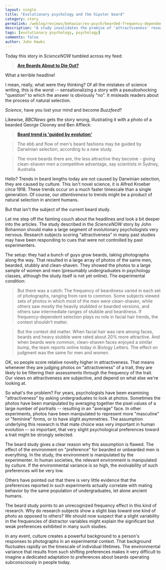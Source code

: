 ```yaml
---
layout: single 
title: "Evolutionary psychology and the hipster beard" 
category: story
permalink: /weblog/reviews/behavior/ev-psych/bearded-frequency-dependence-2014.html
description: "A study invalidates the premise of 'attractiveness' research."
tags: [evolutionary psychology, psychology] 
comments: false 
author: John Hawks 
---
```


Today this story in <em>ScienceNOW</em> tumbled across my feed: 

<blockquote><strong><a href="http://news.sciencemag.org/biology/2014/04/are-beards-about-die-out">Are Beards About to Die Out?</a></strong></blockquote>

What a terrible headline!

I mean, really, what were they thinking? Of all the mistakes of science writing, this is the worst -- sensationalizing a story with a pseudoshocking "question" to which the answer is obviously "no". It misleads readers about the process of natural selection. 

<em>Science</em>, have you lost your mind and become <em>Buzzfeed</em>? 


Likewise, <em>BBCNews</em> gets the story wrong, illustrating it with a photo of a bearded George Clooney and Ben Affleck: 

<blockquote><strong><a href="http://www.bbc.com/news/science-environment-27023992">Beard trend is 'guided by evolution'</a></strong></blockquote>

<blockquote>The ebb and flow of men's beard fashions may be guided by Darwinian selection, according to a new study.</blockquote>

<blockquote>The more beards there are, the less attractive they become - giving clean-shaven men a competitive advantage, say scientists in Sydney, Australia.</blockquote>

Hello? Trends in beard lengths today are not caused by Darwinian selection, they are caused by culture. This isn't novel science, it is Alfred Kroeber <em>circa</em> 1918. These trends occur on a much faster timescale than a single generation. Of course, our <em>attentiveness</em> to trends might be a product of natural selection in ancient humans. 

But that isn't the subject of the current beard study. 




Let me step off the fainting couch about the headlines and look a bit deeper into the articles. The study described in the <em>ScienceNOW</em> story by John Bohannon should make a large segment of evolutionary psychologists very nervous. Research subjects scoring "attractiveness" in many past studies may have been responding to cues that were not controlled by past experimenters. 

The setup: they had a bunch of guys grow beards, taking photographs along the way. That resulted in a large array of photos of the same men, bearded, stubbly and clean-shaven. They showed the photos to a large sample of women and men (presumably undergraduates in psychology classes, although the study itself is not yet online). The experimental condition: 

<blockquote>But there was a catch: The frequency of beardiness varied in each set of photographs, ranging from rare to common. Some subjects viewed sets of photos in which most of the men were clean-shaven, while others saw mostly the heavily stubbled or bearded versions, and others saw intermediate ranges of stubble and beardiness. If frequency-dependent selection plays no role in facial hair trends, the context shouldn’t matter.</blockquote>

<blockquote>But the context did matter. When facial hair was rare among faces, beards and heavy stubble were rated about 20% more attractive. And when beards were common, clean-shaven faces enjoyed a similar bump, the team reports online today in Biology Letters. The effect on judgment was the same for men and women.</blockquote>

OK, so people score relative novelty higher in attractiveness. That means whenever they are judging photos on "attractiveness" of a trait, they are likely to be filtering their assessments through the frequency of the trait. Our views on attractiveness are subjective, and depend on what else we're looking at. 

So what's the problem? For years, psychologists have been examining "attractiveness" by asking undergraduates to look at photos. Sometimes the photos have been manipulated by averaging together the pixel values of a large number of portraits -- resulting in an "average" face. In other experiments, photos have been manipulated to represent more "masculine" or "feminine" forms, or to have slight asymmetries. The assumption underlying this research is that mate choice was very important in human evolution -- so important, that very slight psychological preferences toward a trait might be strongly selected. 

The beard study gives a clear reason why this assumption is flawed. The effect of the environment on "preference" for bearded or unbearded men is everything. In the study, the environment is manipulated by the experimenter. In human societies, the relevant environment is manipulated by culture. If the environmental variance is so high, the evolvability of such preferences will be very low. 

Others have pointed out that there is very little evidence that the preferences reported in such experiments actually correlate with mating behavior by the same population of undergraduates, let alone ancient humans. 

The beard study points to an unrecognized frequency effect in this kind of research. Why do research subjects show a slight bias toward one kind of photo as opposed to others? We should now suspect that a slight variability in the frequencies of distractor variables might explain the significant but weak preferences exhibited in many such studies. 

In any event, culture creates a powerful background to a person's responses to photographs in an experimental context. That background fluctuates rapidly on the timescale of individual lifetimes. The environmental variance that results from such shifting preferences makes it very difficult to imagine a dedicated adaptation to preferences about beards operating subconsciously in people today. 

